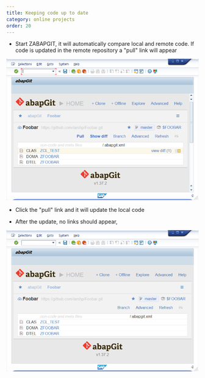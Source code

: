 ```yaml
---
title: Keeping code up to date
category: online projects
order: 20
---
```


* Start ZABAPGIT, it will automatically compare local and remote code. If code is updated in the remote repository a "pull" link will appear

![](img/code_new.png)

* Click the "pull" link and it will update the local code

* After the update, no links should appear,

![](img/code_no_new.png)